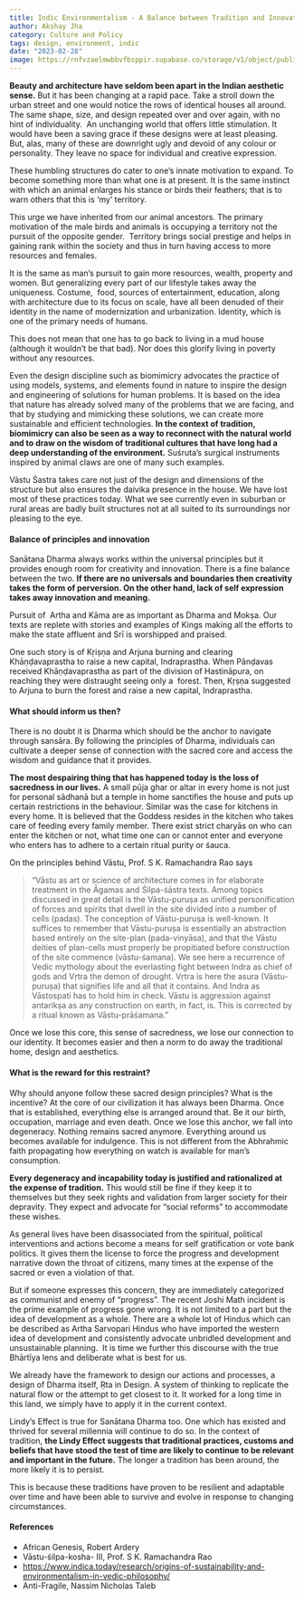 ```yaml
---
title: Indic Environmentalism - A Balance between Tradition and Innovation
author: Akshay Jha
category: Culture and Policy
tags: design, environment, indic
date: "2023-02-28"
image: https://rnfvzaelmwbbvfbsppir.supabase.co/storage/v1/object/public/brhatwebsite/05dhiti/indicenvironmentalism.webp
---
```


**Beauty and architecture have seldom been apart in the Indian aesthetic sense.** But it has been changing at a rapid pace. Take a stroll down the urban street and one would notice the rows of identical houses all around. The same shape, size, and design repeated over and over again, with no hint of individuality.  An unchanging world that offers little stimulation. It would have been a saving grace if these designs were at least pleasing. But, alas, many of these are downright ugly and devoid of any colour or personality. They leave no space for individual and creative expression.

These humbling structures do cater to one’s innate motivation to expand. To become something more than what one is at present. It is the same instinct with which an animal enlarges his stance or birds their feathers; that is to warn others that this is ‘my’ territory.

This urge we have inherited from our animal ancestors. The primary motivation of the male birds and animals is occupying a territory not the pursuit of the opposite gender.  Territory brings social prestige and helps in gaining rank within the society and thus in turn having access to more resources and females. 

It is the same as man’s pursuit to gain more resources, wealth, property and women. But generalizing every part of our lifestyle takes away the uniqueness. Costume,  food, sources of entertainment, education, along with architecture due to its focus on scale, have all been denuded of their identity in the name of modernization and urbanization. Identity, which is one of the primary needs of humans. 

This does not mean that one has to go back to living in a mud house (although it wouldn’t be that bad). Nor does this glorify living in poverty without any resources. 

Even the design discipline such as biomimicry advocates the practice of using models, systems, and elements found in nature to inspire the design and engineering of solutions for human problems. It is based on the idea that nature has already solved many of the problems that we are facing, and that by studying and mimicking these solutions, we can create more sustainable and efficient technologies. **In the context of tradition, biomimicry can also be seen as a way to reconnect with the natural world and to draw on the wisdom of traditional cultures that have long had a deep understanding of the environment.** Suśruta’s surgical instruments inspired by animal claws are one of many such examples.

Vāstu Śastra takes care not just of the design and dimensions of the structure but also ensures the daivika presence in the house. We have lost most of these practices today. What we see currently even in suburban or rural areas are badly built structures not at all suited to its surroundings nor pleasing to the eye.  

#### Balance of principles and innovation

Sanātana Dharma always works within the universal principles but it provides enough room for creativity and innovation. There is a fine balance between the two. **If there are no universals and boundaries then creativity takes the form of perversion. On the other hand, lack of self expression takes away innovation and meaning.**

Pursuit of  Artha and Kāma are as important as Dharma and Mokṣa. Our texts are replete with stories and examples of Kings making all the efforts to make the state affluent and Srī is worshipped and praised. 

One such story is of Kṛiṣṇa and Arjuna burning and clearing Khāṇḍavaprastha to raise a new capital, Indraprastha. When Pānḍavas received Khāṇḍavaprastha as part of the division of Hastināpura, on reaching they were distraught seeing only a  forest. Then, Kṛṣṇa suggested to Arjuna to burn the forest and raise a new capital, Indraprastha. 

#### What should inform us then?

There is no doubt it is Dharma which should be the anchor to navigate through sansāra. By following the principles of Dharma, individuals can cultivate a deeper sense of connection with the sacred core and access the wisdom and guidance that it provides.

**The most despairing thing that has happened today is the loss of sacredness in our lives.** A small pūja ghar or altar in every home is not just for personal sādhanā but a temple in home sanctifies the house and puts up certain restrictions in the behaviour. Similar was the case for kitchens in every home. It is believed that the Goddess resides in the kitchen who takes care of feeding every family member. There exist strict charyās on who can enter the kitchen or not, what time one can or cannot enter and everyone who enters has to adhere to a certain ritual purity or śauca. 

On the principles behind Vāstu, Prof. S K. Ramachandra Rao says 
> “Vāstu as art or science of architecture comes in for elaborate treatment in the Āgamas and Śilpa-śāstra texts. Among topics discussed in great detail is the Vāstu-puruṣa as unified personification of forces and spirits that dwell in the site divided into a number of cells (padas). The conception of Vāstu-puruṣa is well-known. It suffices to remember that Vāstu-puruṣa is essentially an abstraction based entirely on the site-plan (pada-vinyāsa), and that the Vāstu deities of plan-cells must properly be propitiated before construction of the site commence (vāstu-śamana). We see here a recurrence of Vedic mythology about the everlasting fight between Indra as chief of gods and Vṛtra the demon of drought. Vṛtra is here the asura (Vāstu-puruṣa) that signifies life and all that it contains. And Indra as Vāstospati has to hold him in check. Vāstu is aggression against antarikṣa as any construction on earth, in fact, is. This is corrected by a ritual known as Vāstu-prāśamana.”

Once we lose this core, this sense of sacredness, we lose our connection to our identity. It becomes easier and then a norm to do away the traditional home, design and aesthetics.

#### What is the reward for this restraint?

Why should anyone follow these sacred design principles? What is the incentive? At the core of our civilization it has always been Dharma. Once that is established, everything else is arranged around that. Be it our birth, occupation, marriage and even death. Once we lose this anchor, we fall into degeneracy. Nothing remains sacred anymore. Everything around us becomes available for indulgence. This is not different from the Abhrahmic faith propagating how everything on watch is available for man’s consumption. 

**Every degeneracy and incapability today is justified and rationalized at the expense of tradition.** This would still be fine if they keep it to themselves but they seek rights and validation from larger society for their depravity. They expect and advocate for “social reforms” to accommodate these wishes. 

As general lives have been disassociated from the spiritual, political interventions and actions become a means for self gratification or vote bank politics. It gives them the license to force the progress and development narrative down the throat of citizens, many times at the expense of the sacred or even a violation of that. 

But if someone expresses this concern, they are immediately categorized as communist and enemy of “progress”. The recent Joshi Math incident is the prime example of progress gone wrong. It is not limited to a part but the idea of development as a whole. There are a whole lot of Hindus which can be described as Artha Sarvopari Hindus who have imported the western idea of development and consistently advocate unbridled development and unsustainable planning.  It is time we further this discourse with the true Bhārtīya lens and deliberate what is best for us.

We already have the framework to design our actions and processes, a design of Dharma itself, Ṛta in Design. A system of thinking to replicate the natural flow or the attempt to get closest to it. It worked for a long time in this land, we simply have to apply it in the current context.

Lindy’s Effect is true for Sanātana Dharma too. One which has existed and thrived for several millennia will continue to do so. In the context of tradition, **the Lindy Effect suggests that traditional practices, customs and beliefs that have stood the test of time are likely to continue to be relevant and important in the future.** The longer a tradition has been around, the more likely it is to persist. 

This is because these traditions have proven to be resilient and adaptable over time and have been able to survive and evolve in response to changing circumstances.

#### References
- African Genesis, Robert Ardery
- Vāstu-śilpa-kosha- III, Prof. S K. Ramachandra Rao
- <a href="https://www.indica.today/research/origins-of-sustainability-and-environmentalism-in-vedic-philosophy/" target="_blank" rel="noreferrer">https://www.indica.today/research/origins-of-sustainability-and-environmentalism-in-vedic-philosophy/</a>
- Anti-Fragile, Nassim Nicholas Taleb

